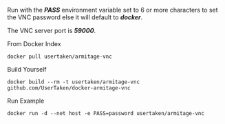 Run with the ***PASS*** environment variable set to 6 or more characters to set the VNC password else it will default to ***docker***.

The VNC server port is ***59000***.

From Docker Index
```
docker pull usertaken/armitage-vnc
```

Build Yourself
```
docker build --rm -t usertaken/armitage-vnc github.com/UserTaken/docker-armitage-vnc
```

Run Example
```
docker run -d --net host -e PASS=password usertaken/armitage-vnc
```
